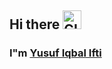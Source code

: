 ## Hi there <img alt="GIF" src="https://raw.githubusercontent.com/TheDudeThatCode/TheDudeThatCode/master/Assets/Hi.gif" width="30vw" />
### I"m [Yusuf Iqbal Ifti](https://iftiben10.github.io/)
<!--
**iftiben10/iftiben10** is a ✨ _special_ ✨ repository because its `README.md` (this file) appears on your GitHub profile.

Here are some ideas to get you started:

- 🔭 I’m currently working on ...
- 🌱 I’m currently learning ...
- 👯 I’m looking to collaborate on ...
- 🤔 I’m looking for help with ...
- 💬 Ask me about ...
- 📫 How to reach me: ...
- 😄 Pronouns: ...
- ⚡ Fun fact: ...
-->

